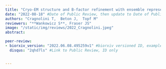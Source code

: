```yaml
---
title: "Cryo-EM structure and B-factor refinement with ensemble representation"
date: "2022-08-18" #Date of Public Review, then update to Date of Publication
authors: "Cragnolini T,  Beton J,  Topf M"
reviewers: "**Wankowicz S**, Fraser JS"
image: "/static/img/reviews/2022_Cragnolini.jpeg"
abstract:

peer-review:
- biorxiv_version: "2022.06.08.495259v1" #biorxiv versioned ID, example "5533316v1"
  disqus: "2qhd7ls" #Link to Public Review, ID only


---
```

